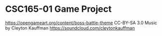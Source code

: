 # CSC165-01 Game Project

https://opengameart.org/content/boss-battle-theme
CC-BY-SA 3.0
Music by Cleyton Kauffman 
https://soundcloud.com/cleytonkauffman